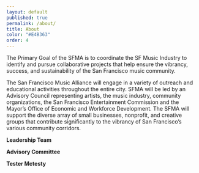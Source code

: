 ```yaml
---
layout: default
published: true
permalink: /about/
title: About
color: "#E4B363"
order: 4
---
```


The Primary Goal of the SFMA is to coordinate the SF Music Industry to identify and pursue
collaborative projects that help ensure the vibrancy, success, and sustainability of the San
Francisco music community.

The San Francisco Music Alliance will engage in a variety of outreach and educational activities
throughout the entire city. SFMA will be led by an Advisory Council representing artists, the
music industry, community organizations, the San Francisco Entertainment Commission and the
Mayor’s Office of Economic and Workforce Development. The SFMA will support the diverse array of small businesses, nonprofit, and creative groups that contribute significantly to the vibrancy of San Francisco’s various community corridors.

__Leadership Team__

__Advisory Committee__

__Tester Mctesty__


